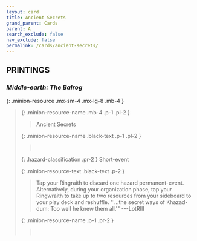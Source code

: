 ```yaml
---
layout: card
title: Ancient Secrets
grand_parent: Cards
parent: A
search_exclude: false
nav_exclude: false
permalink: /cards/ancient-secrets/
---
```


## PRINTINGS


### _Middle-earth: The Balrog_

{: .minion-resource .mx-sm-4 .mx-lg-8 .mb-4 }
> {: .minion-resource-name .mb-4 .p-1 .pl-2 }
> > <div class="hazard-mp"></div>
> > <div class="card-name">Ancient Secrets</div>
>
> {: .minion-resource-name .black-text .p-1 .pl-2 }
> > &nbsp;
>
> {: .hazard-classification .pr-2 }
> Short-event
>
> {: .minion-resource-text .black-text .p-2 }
> > Tap your Ringraith to discard one hazard permanent-event. Alternatively, during your organization phase, tap your Ringwraith to take up to two resources from your sideboard to your play deck and reshuffle.  "'...the secret ways of Khazad-dum: Too well he knew them all.'" ---LotRIII 
> 
> {: .minion-resource-name .p-1 .pr-2 }
> > <div class="card-shield"></div>
> > <div class="card-corruption-white">&nbsp;</div>
